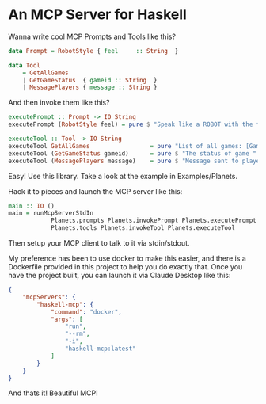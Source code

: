 
# An MCP Server for Haskell

Wanna write cool MCP Prompts and Tools like this?
```haskell
data Prompt = RobotStyle { feel     :: String  }

data Tool
    = GetAllGames
    | GetGameStatus  { gameid :: String  }
    | MessagePlayers { message :: String }
```

And then invoke them like this?
```haskell
executePrompt :: Prompt -> IO String
executePrompt (RobotStyle feel) = pure $ "Speak like a ROBOT with the following feel: " ++ feel

executeTool :: Tool -> IO String
executeTool GetAllGames                 = pure "List of all games: [Game1, Game2, Game3]"
executeTool (GetGameStatus gameid)      = pure $ "The status of game " ++ gameid ++ " is: RUNNING"
executeTool (MessagePlayers message)    = pure $ "Message sent to players: " ++ message
```

Easy! Use this library. Take a look at the example in Examples/Planets.

Hack it to pieces and launch the MCP server like this:
```haskell
main :: IO ()
main = runMcpServerStdIn
            Planets.prompts Planets.invokePrompt Planets.executePrompt
            Planets.tools Planets.invokeTool Planets.executeTool
```

Then setup your MCP client to talk to it via stdin/stdout.

My preference has been to use docker to make this easier, and there is a Dockerfile provided in this project to help you do exactly that. Once you have the project built, you can launch it via Claude Desktop like this:

```json
{
    "mcpServers": {
        "haskell-mcp": {
            "command": "docker",
            "args": [
                "run",
                "--rm",
                "-i",
                "haskell-mcp:latest"
            ]
        }
    }
}
```

And thats it! Beautiful MCP!